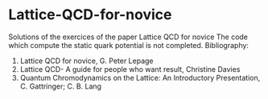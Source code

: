 # Lattice-QCD-for-novice
Solutions of the exercices of the paper Lattice QCD for novice
The code which compute the static quark potential is not completed.
Bibliography:
1. Lattice QCD for novice, G. Peter Lepage
2. Lattice QCD- A guide for people who want result, Christine Davies
3. Quantum Chromodynamics on the Lattice: An Introductory Presentation, C. Gattringer; C. B. Lang
